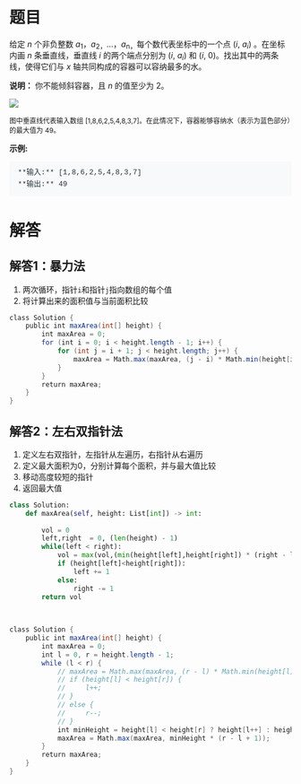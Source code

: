 # 题目
给定 _n_ 个非负整数 _a_<sub style="box-sizing: border-box; font-size: 12px; line-height: 0; position: relative; vertical-align: baseline; bottom: -0.25em;">1</sub>，_a_<sub style="box-sizing: border-box; font-size: 12px; line-height: 0; position: relative; vertical-align: baseline; bottom: -0.25em;">2，</sub>...，_a_<sub style="box-sizing: border-box; font-size: 12px; line-height: 0; position: relative; vertical-align: baseline; bottom: -0.25em;">n，</sub>每个数代表坐标中的一个点 (_i_, _a<sub style="box-sizing: border-box; font-size: 12px; line-height: 0; position: relative; vertical-align: baseline; bottom: -0.25em;">i</sub>_) 。在坐标内画 _n_ 条垂直线，垂直线 _i_ 的两个端点分别为 (_i_, _a<sub style="box-sizing: border-box; font-size: 12px; line-height: 0; position: relative; vertical-align: baseline; bottom: -0.25em;">i</sub>_) 和 (_i_, 0)。找出其中的两条线，使得它们与 _x_ 轴共同构成的容器可以容纳最多的水。

**说明：** 你不能倾斜容器，且 _n_ 的值至少为 2。

![](https://s3-lc-upload.s3.amazonaws.com/uploads/2018/07/17/question_11.jpg)

<small style="box-sizing: border-box; font-size: 12px;">图中垂直线代表输入数组 [1,8,6,2,5,4,8,3,7]。在此情况下，容器能够容纳水（表示为蓝色部分）的最大值为 49。</small>

**示例:**

<pre style="box-sizing: border-box; font-family: SFMono-Regular, Consolas, &quot;Liberation Mono&quot;, Menlo, Courier, monospace; font-size: 13px; margin-top: 0px; margin-bottom: 1em; overflow: auto; background: rgb(247, 249, 250); padding: 10px 15px; color: rgb(38, 50, 56); line-height: 1.6; border-radius: 3px; white-space: pre-wrap; font-style: normal; font-variant-ligatures: normal; font-variant-caps: normal; font-weight: 400; letter-spacing: normal; orphans: 2; text-align: start; text-indent: 0px; text-transform: none; widows: 2; word-spacing: 0px; -webkit-text-stroke-width: 0px; text-decoration-style: initial; text-decoration-color: initial;">**输入:** [1,8,6,2,5,4,8,3,7]
**输出:** 49</pre>

# 解答
## 解答1：暴力法
1. 两次循环，指针`i`和指针`j`指向数组的每个值
2. 将计算出来的面积值与当前面积比较

```java
class Solution {
    public int maxArea(int[] height) {
        int maxArea = 0;
        for (int i = 0; i < height.length - 1; i++) {
            for (int j = i + 1; j < height.length; j++) {
                maxArea = Math.max(maxArea, (j - i) * Math.min(height[i], height[j]));
            }
        }
        return maxArea;
    }
}
```
## 解答2：左右双指针法
1. 定义左右双指针，左指针从左遍历，右指针从右遍历
2. 定义最大面积为0，分别计算每个面积，并与最大值比较
3. 移动高度较短的指针
4. 返回最大值

```python
class Solution:
    def maxArea(self, height: List[int]) -> int:
        
        vol = 0
        left,right  = 0, (len(height) - 1)
        while(left < right):
            vol = max(vol,(min(height[left],height[right]) * (right - left)))    
            if (height[left]<height[right]):
                left += 1
            else:
                right -= 1
        return vol
                
        
```

```java
class Solution {
    public int maxArea(int[] height) {
        int maxArea = 0;
        int l = 0, r = height.length - 1;
        while (l < r) {
            // maxArea = Math.max(maxArea, (r - l) * Math.min(height[l],height[r]));
            // if (height[l] < height[r]) {
            //     l++;
            // }
            // else {
            //     r--;
            // }
            int minHeight = height[l] < height[r] ? height[l++] : height[r--];
            maxArea = Math.max(maxArea, minHeight * (r - l + 1));
        }
        return maxArea;
    }
}
```
